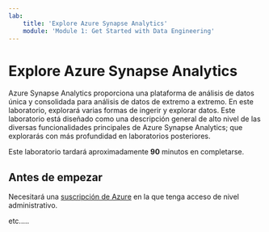 ```yaml
---
lab:
    title: 'Explore Azure Synapse Analytics'
    module: 'Module 1: Get Started with Data Engineering'
---
```


# Explore Azure Synapse Analytics

Azure Synapse Analytics proporciona una plataforma de análisis de datos única y consolidada para análisis de datos de extremo a extremo. En este laboratorio, explorará varias formas de ingerir y explorar datos. Este laboratorio está diseñado como una descripción general de alto nivel de las diversas funcionalidades principales de Azure Synapse Analytics; que explorarás con más profundidad en laboratorios posteriores.

Este laboratorio tardará aproximadamente **90** minutos en completarse.

## Antes de empezar

Necesitará una [suscripción de Azure](https://azure.microsoft.com/free) en la que tenga acceso de nivel administrativo.

etc.....
